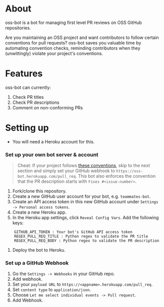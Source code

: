 # About
oss-bot is a bot for managing first level PR reviews on OSS GitHub repositories. 

Are you maintaining an OSS project and want contributors to follow certain conventions for pull requests? oss-bot saves you valuable time by automating convention checks, reminding contributors when they (unwittingly) violate your project's conventions.

# Features
oss-bot can currently:

1. Check PR titles
1. Check PR descriptions
1. Comment on non-conforming PRs

# Setting up

* You will need a Heroku account for this.

### Set up your own bot server & account

> Cheat: If your project follows [these conventions](https://github.com/oss-generic/process/blob/master/docs/FormatsAndConventions.md), skip to the next section and simply set your GitHub webhook to `https://oss-bot.herokuapp.com/pull_req`. This bot also enforces the convention that the PR description starts with `Fixes #<issue-number>`.

1. Fork/clone this repository.
1. Create a new GitHub user account for your bot, e.g. `teammates-bot`.
1. Create an API access token in this new GitHub account under `Settings -> Personal access tokens`.
1. Create a new Heroku app.
1. In the Heroku app settings, click `Reveal Config Vars`. Add the following keys: 
```
    GITHUB_API_TOKEN : Your bot's GitHub API access token
    REGEX_PULL_REQ_TITLE : Python regex to validate the PR title
    REGEX_PULL_REQ_BODY : Python regex to validate the PR description
```
1. Deploy the bot to Heroku.

### Set up a GitHub Webhook

1. Go the `Settings -> Webhooks` in your GitHub repo.
1. Add webhook.
1. Set your `payload URL` to `https://<appname>.herokuapp.com/pull_req`.
1. Set `content type` to `application/json`.
1. Choose `Let me select individual events -> Pull request`.
1. Add Webhook.

